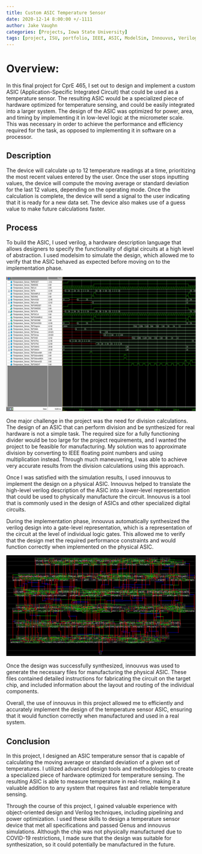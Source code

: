 ```yaml
---
title: Custom ASIC Temperature Sensor
date: 2020-12-14 8:00:00 +/-1111
author: Jake Vaughn
categories: [Projects, Iowa State University]
tags: [project, ISU, portfolio, IEEE, ASIC, ModelSim, Innouvus, Verilog]
---
```


# Overview:
In this final project for CprE 465, I set out to design and implement a custom ASIC (Application-Specific Integrated Circuit) that could be used as a temperature sensor. The resulting ASIC would be a specialized piece of hardware optimized for temperature sensing, and could be easily integrated into a larger system. The design of the ASIC was optimized for power, area, and timing by implementing it in low-level logic at the micrometer scale. This was necessary in order to achieve the performance and efficiency required for the task, as opposed to implementing it in software on a processor.

## Description
The device will calculate up to 12 temperature readings at a time, prioritizing the most recent values entered by the user. Once the user stops inputting values, the device will compute the moving average or standard deviation for the last 12 values, depending on the operating mode. Once the calculation is complete, the device will send a signal to the user indicating that it is ready for a new data set. The device also makes use of a guess value to make future calculations faster.

## Process
To build the ASIC, I used verilog, a hardware description language that allows designers to specify the functionality of digital circuits at a high level of abstraction. I used modelsim to simulate the design, which allowed me to verify that the ASIC behaved as expected before moving on to the implementation phase.

![modelSim-example](/images/465/modelSim.png)

One major challenge in the project was the need for division calculations. The design of an ASIC that can perform division and be synthesized for real hardware is not a simple task. The required size for a fully functioning divider would be too large for the project requirements, and I wanted the project to be feasible for manufacturing. My solution was to approximate division by converting to IEEE floating point numbers and using multiplication instead. Through much maneuvering, I was able to achieve very accurate results from the division calculations using this approach.

Once I was satisfied with the simulation results, I used innouvus to implement the design on a physical ASIC. Innouvus helped to translate the high-level verilog description of the ASIC into a lower-level representation that could be used to physically manufacture the circuit. Innouvus is a tool that is commonly used in the design of ASICs and other specialized digital circuits.

During the implementation phase, innouvus automatically synthesized the verilog design into a gate-level representation, which is a representation of the circuit at the level of individual logic gates. This allowed me to verify that the design met the required performance constraints and would function correctly when implemented on the physical ASIC.

![Innouvus-diagram](/images/465/innovus-diagram1_orig.png)

Once the design was successfully synthesized, innouvus was used to generate the necessary files for manufacturing the physical ASIC. These files contained detailed instructions for fabricating the circuit on the target chip, and included information about the layout and routing of the individual components.

Overall, the use of innouvus in this project allowed me to efficiently and accurately implement the design of the temperature sensor ASIC, ensuring that it would function correctly when manufactured and used in a real system.

## Conclusion

In this project, I designed an ASIC temperature sensor that is capable of calculating the moving average or standard deviation of a given set of temperatures. I utilized advanced design tools and methodologies to create a specialized piece of hardware optimized for temperature sensing. The resulting ASIC is able to measure temperature in real-time, making it a valuable addition to any system that requires fast and reliable temperature sensing.

Through the course of this project, I gained valuable experience with object-oriented design and Verilog techniques, including pipelining and power optimization. I used these skills to design a temperature sensor device that met all specifications and passed Genus and innouvus simulations. Although the chip was not physically manufactured due to COVID-19 restrictions, I made sure that the design was suitable for synthesization, so it could potentially be manufactured in the future.